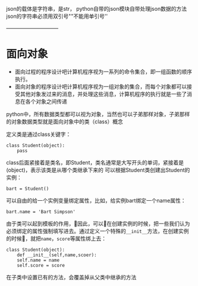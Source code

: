 json的载体是字符串，是str，
python自带的json模块自带处理json数据的方法
json的字符串必须用双引号""不能用单引号''


——————————
# 面向对象

* 面向过程的程序设计吧计算机程序视为一系列的命令集合，即一组函数的顺序执行。
* 面向对象的程序设计吧计算机程序视为一组对象的集合，而每个对象都可以接受其他对象发过来的消息，并处理这些消息，计算机程序的执行就是一些了消息在各个对象之间传递

python中，所有数据类型都可以视为对象，当然也可以子弟那样对象，子弟那样的对象数据类型就是面向对象中的类（class）概念


定义类是通过class关键字：
```
class Student(object):
    pass
```
class后面紧接着是类名，即Student，类名通常是大写开头的单词，紧接着是(object)，表示该类是从哪个类继承下来的
可以根据Student类创建出Student的实例：
```
bart = Student()
```
可以自由的给一个实例变量绑定属性，比如，给实例bart绑定一个name属性：
```
bart.name = 'Bart Simpson'
```
由于类可以起到模板的作用，因此，可以在创建实例的时候，把一些我们认为必须绑定的属性强制填写进去。通过定义一个特殊的`__init__`方法，在创建实例的时候，就把`name`，`score`等属性绑上去：
```
class Student(object):
    def __init__(self,name,scoer):
    self.name = name
    self.score = score
```

在子类中设置已有的方法，会覆盖掉从父类中继承的方法
